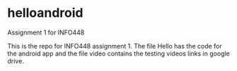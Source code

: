 # helloandroid
Assignment 1 for INFO448 

This is the repo for INFO448 assignment 1. The file Hello has the code for the android app and the file video contains the testing videos links in google drive.
